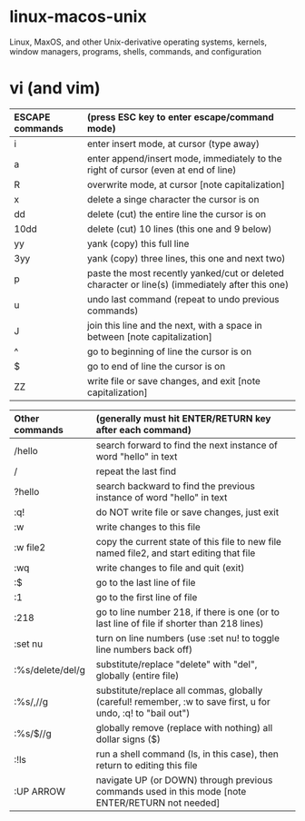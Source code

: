 # linux-macos-unix
Linux, MaxOS, and other Unix-derivative operating systems, kernels, window managers, programs, shells, commands, and configuration

# vi (and vim)

| ESCAPE commands  | (press ESC key to enter escape/command mode)             |
| :------------ | :------------|
| i | enter insert mode, at cursor (type away) |
| a | enter append/insert mode, immediately to the right of cursor (even at end of line) |
| R | overwrite mode, at cursor [note capitalization]|
| x | delete a singe character the cursor is on |
| dd | delete (cut) the entire line the cursor is on |
| 10dd | delete (cut) 10 lines (this one and 9 below) |
| yy | yank (copy) this full line |
| 3yy | yank (copy) three lines, this one and next two) |
| p | paste the most recently yanked/cut or deleted character or line(s) (immediately after this one) |
| u | undo last command (repeat to undo previous commands) |
| J | join this line and the next, with a space in between [note capitalization]|
| ^ | go to beginning of line the cursor is on |
| $ | go to end of line the cursor is on |
| ZZ | write file or save changes, and exit [note capitalization]|

| Other commands | (generally must hit ENTER/RETURN key after each command) | 
| :------------ | :------------|
| /hello | search forward to find the next instance of word "hello" in text |
| / | repeat the last find |
| ?hello | search backward to find the previous instance of word "hello" in text |
| :q! | do NOT write file or save changes, just exit |
| :w | write changes to this file |
| :w file2 | copy the current state of this file to new file named file2, and start editing that file |
| :wq | write changes to file and quit (exit) |
| :$ | go to the last line of file |
| :1 | go to the first line of file |
| :218 | go to line number 218, if there is one (or to last line of file if shorter than 218 lines) |
| :set nu | turn on line numbers (use :set nu! to toggle line numbers back off) 
| :%s/delete/del/g | substitute/replace "delete" with "del", globally (entire file) |
| :%s/,//g | substitute/replace all commas, globally (careful! remember, :w to save first, u for undo, :q! to "bail out") |
| :%s/\$//g | globally remove (replace with nothing) all dollar signs ($) |
| :!ls | run a shell command (ls, in this case), then return to editing this file |
| :UP ARROW | navigate UP (or DOWN) through previous commands used in this mode [note ENTER/RETURN not needed] |
